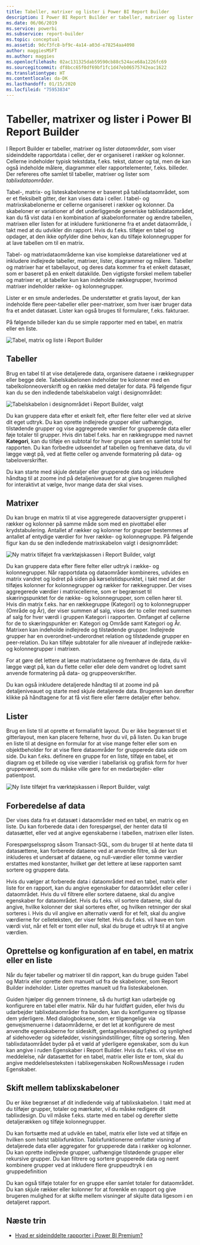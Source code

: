```yaml
---
title: Tabeller, matrixer og lister i Power BI Report Builder
description: I Power BI Report Builder er tabeller, matrixer og lister dataområder, som viser sideinddelte rapportdata i celler, der er organiseret i rækker og kolonner.
ms.date: 06/06/2019
ms.service: powerbi
ms.subservice: report-builder
ms.topic: conceptual
ms.assetid: 9dcf3fc8-bf9c-4a14-a03d-e78254aa4098
author: maggiesMSFT
ms.author: maggies
ms.openlocfilehash: 02ac131325dab59590cb88c524ace68a1226fc69
ms.sourcegitcommit: df8bcc65f0df69bf1fc1d47eb06575742eac1622
ms.translationtype: HT
ms.contentlocale: da-DK
ms.lasthandoff: 01/15/2020
ms.locfileid: "75953834"
---
```

# <a name="tables-matrixes-and-lists-in-power-bi-report-builder"></a>Tabeller, matrixer og lister i Power BI Report Builder
 I Report Builder er tabeller, matrixer og lister *dataområder*, som viser sideinddelte rapportdata i celler, der er organiseret i rækker og kolonner. Cellerne indeholder typisk tekstdata, f.eks. tekst, datoer og tal, men de kan også indeholde målere, diagrammer eller rapportelementer, f.eks. billeder. Der refereres ofte samlet til tabeller, matrixer og lister som *tablixdataområder*.  
  
 Tabel-, matrix- og listeskabelonerne er baseret på tablixdataområdet, som er et fleksibelt gitter, der kan vises data i celler. I tabel- og matrixskabelonerne er cellerne organiseret i rækker og kolonner. Da skabeloner er variationer af det underliggende generiske tablixdataområdet, kan du få vist data i en kombination af skabelonformater og ændre tabellen, matrixen eller listen for at inkludere funktionerne fra et andet dataområde, i takt med at du udvikler din rapport. Hvis du f.eks. tilføjer en tabel og opdager, at den ikke opfylder dine behov, kan du tilføje kolonnegrupper for at lave tabellen om til en matrix.  
  
 Tabel- og matrixdataområderne kan vise komplekse datarelationer ved at inkludere indlejrede tabeller, matrixer, lister, diagrammer og målere. Tabeller og matrixer har et tabellayout, og deres data kommer fra et enkelt datasæt, som er baseret på en enkelt datakilde. Den vigtigste forskel mellem tabeller og matrixer er, at tabeller kun kan indeholde rækkegrupper, hvorimod matrixer indeholder række- og kolonnegrupper.  
  
 Lister er en smule anderledes. De understøtter et gratis layout, der kan indeholde flere peer-tabeller eller peer-matrixer, som hver især bruger data fra et andet datasæt. Lister kan også bruges til formularer, f.eks. fakturaer.  
  
 På følgende billeder kan du se simple rapporter med en tabel, en matrix eller en liste.  

![Tabel, matrix og liste i Report Builder](media/report-builder-tables-matrices-lists/report-builder-table-matrix-list.png)
  
##  <a name="Table"></a> Tabeller  
 Brug en tabel til at vise detaljerede data, organisere dataene i rækkegrupper eller begge dele. Tabelskabelonen indeholder tre kolonner med en tabelkolonneoverskrift og en række med detaljer for data. På følgende figur kan du se den indledende tabelskabelon valgt i designområdet:  

![Tabelskabelon i designområdet i Report Builder, valgt](media/report-builder-tables-matrices-lists/report-builder-new-table.png)
  
 Du kan gruppere data efter et enkelt felt, efter flere felter eller ved at skrive dit eget udtryk. Du kan oprette indlejrede grupper eller uafhængige, tilstødende grupper og vise aggregerede værdier for grupperede data eller føje totaler til grupper. Hvis din tabel f.eks. har en rækkegruppe med navnet **Kategori**, kan du tilføje en subtotal for hver gruppe samt en samlet total for rapporten. Du kan forbedre udseendet af tabellen og fremhæve data, du vil lægge vægt på, ved at flette celler og anvende formatering på data- og tabeloverskrifter.  
  
 Du kan starte med skjule detaljer eller grupperede data og inkludere håndtag til at zoome ind på detaljeniveauet for at give brugeren mulighed for interaktivt at vælge, hvor mange data der skal vises.  
  
##  <a name="Matrix"></a> Matrixer  
 Du kan bruge en matrix til at vise aggregerede dataoversigter grupperet i rækker og kolonner på samme måde som med en pivottabel eller krydstabulering. Antallet af rækker og kolonner for grupper bestemmes af antallet af entydige værdier for hver række- og kolonnegruppe. På følgende figur kan du se den indledende matrixskabelon valgt i designområdet:  

![Ny matrix tilføjet fra værktøjskassen i Report Builder, valgt](media/report-builder-tables-matrices-lists/report-builder-new-matrix.png)
 
 Du kan gruppere data efter flere felter eller udtryk i række- og kolonnegrupper. Når rapportdata og dataområder kombineres, udvides en matrix vandret og lodret på siden på kørselstidspunktet, i takt med at der tilføjes kolonner for kolonnegrupper og rækker for rækkegrupper. Der vises aggregerede værdier i matrixcellerne, som er begrænset til skæringspunktet for de række- og kolonnegrupper, som cellen hører til. Hvis din matrix f.eks. har en rækkegruppe (Kategori) og to kolonnegrupper (Område og År), der viser summen af salg, vises der to celler med summen af salg for hver værdi i gruppen Kategori i rapporten. Omfanget af cellerne for de to skæringspunkter er: Kategori og Område samt Kategori og År. Matrixen kan indeholde indlejrede og tilstødende grupper. Indlejrede grupper har en overordnet-underordnet relation og tilstødende grupper en peer-relation. Du kan tilføje subtotaler for alle niveauer af indlejrede række- og kolonnegrupper i matrixen.  
  
 For at gøre det lettere at læse matrixdataene og fremhæve de data, du vil lægge vægt på, kan du flette celler eller dele dem vandret og lodret samt anvende formatering på data- og gruppeoverskrifter.  
  
 Du kan også inkludere detaljerede håndtag til at zoome ind på detaljeniveauet og starte med skjule detaljerede data. Brugeren kan derefter klikke på håndtagene for at få vist flere eller færre detaljer efter behov.  
  
##  <a name="List"></a> Lister  
 Brug en liste til at oprette et formaliafrit layout. Du er ikke begrænset til et gitterlayout, men kan placere felterne, hvor du vil, på listen. Du kan bruge en liste til at designe en formular for at vise mange felter eller som en objektbeholder for at vise flere dataområder for grupperede data side om side. Du kan f.eks. definere en gruppe for en liste, tilføje en tabel, et diagram og et billede og vise værdier i tabellarisk og grafisk form for hver gruppeværdi, som du måske ville gøre for en medarbejder- eller patientpost.  

![Ny liste tilføjet fra værktøjskassen i Report Builder, valgt](media/report-builder-tables-matrices-lists/report-builder-new-list.png)
  
##  <a name="PreparingData"></a> Forberedelse af data  
 Der vises data fra et datasæt i dataområder med en tabel, en matrix og en liste. Du kan forberede data i den forespørgsel, der henter data til datasættet, eller ved at angive egenskaberne i tabellen, matrixen eller listen.  
  
 Forespørgselssprog såsom Transact-SQL, som du bruger til at hente data til datasættene, kan forberede dataene ved at anvende filtre, så der kun inkluderes et undersæt af dataene, og null-værdier eller tomme værdier erstattes med konstanter, hvilket gør det lettere at læse rapporten samt sortere og gruppere data.  
  
 Hvis du vælger at forberede data i dataområdet med en tabel, matrix eller liste for en rapport, kan du angive egenskaber for dataområdet eller celler i dataområdet. Hvis du vil filtrere eller sortere dataene, skal du angive egenskaber for dataområdet. Hvis du f.eks. vil sortere dataene, skal du angive, hvilke kolonner der skal sorteres efter, og hvilken retninger der skal sorteres i. Hvis du vil angive en alternativ værdi for et felt, skal du angive værdierne for celleteksten, der viser feltet. Hvis du f.eks. vil have en tom værdi vist, når et felt er tomt eller null, skal du bruge et udtryk til at angive værdien.  
  
##  <a name="BuildingConfiguringTableMatrixList"></a> Oprettelse og konfiguration af en tabel, en matrix eller en liste  
 Når du føjer tabeller og matrixer til din rapport, kan du bruge guiden Tabel og Matrix eller oprette dem manuelt ud fra de skabeloner, som Report Builder indeholder. Lister oprettes manuelt ud fra listeskabelonen.  
  
 Guiden hjælper dig gennem trinnene, så du hurtigt kan udarbejde og konfigurere en tabel eller matrix. Når du har fuldført guiden, eller hvis du udarbejder tablixdataområder fra bunden, kan du konfigurere og tilpasse dem yderligere. Med dialogboksene, som er tilgængelige via genvejsmenuerne i dataområderne, er det let at konfigurere de mest anvendte egenskaberne for sideskift, gentagelsesnøjagtighed og synlighed af sidehoveder og sidefødder, visningsindstillinger, filtre og sortering. Men tablixdataområdet byder på et væld af yderligere egenskaber, som du kun kan angive i ruden Egenskaber i Report Builder. Hvis du f.eks. vil vise en meddelelse, når datasættet for en tabel, matrix eller liste er tom, skal du angive meddelelsesteksten i tablixegenskaben NoRowsMessage i ruden Egenskaber.  
  
##  <a name="ChangingBetweenTablixTemplates"></a> Skift mellem tablixskabeloner  
 Du er ikke begrænset af dit indledende valg af tablixskabelon. I takt med at du tilføjer grupper, totaler og mærkater, vil du måske redigere dit tablixdesign. Du vil måske f.eks. starte med en tabel og derefter slette detaljerækken og tilføje kolonnegrupper.  
  
 Du kan fortsætte med at udvikle en tabel, matrix eller liste ved at tilføje en hvilken som helst tablixfunktion. Tablixfunktionerne omfatter visning af detaljerede data eller aggregater for grupperede data i rækker og kolonner. Du kan oprette indlejrede grupper, uafhængige tilstødende grupper eller rekursive grupper. Du kan filtrere og sortere grupperede data og nemt kombinere grupper ved at inkludere flere gruppeudtryk i en gruppedefinition  
  
 Du kan også tilføje totaler for en gruppe eller samlet totaler for dataområdet. Du kan skjule rækker eller kolonner for at forenkle en rapport og give brugeren mulighed for at skifte mellem visninger af skjulte data ligesom i en detaljeret rapport. 

## <a name="next-steps"></a>Næste trin

- [Hvad er sideinddelte rapporter i Power BI Premium?](paginated-reports-report-builder-power-bi.md)
